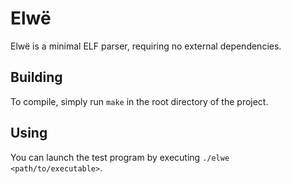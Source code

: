# Elwë

Elwë is a minimal ELF parser, requiring no external dependencies.

## Building

To compile, simply run `make` in the root directory of the project.

## Using

You can launch the test program by executing `./elwe
<path/to/executable>`.
